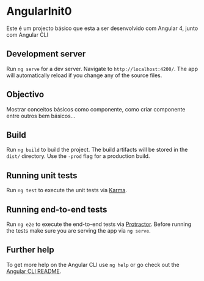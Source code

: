 # AngularInit0

Este é um projecto básico que esta a ser desenvolvido com Angular 4, junto com Angular CLI  

## Development server

Run `ng serve` for a dev server. Navigate to `http://localhost:4200/`. The app will automatically reload if you change any of the source files.

## Objectivo

Mostrar conceitos básicos como componente, como criar componente entre outros bem básicos... 

## Build

Run `ng build` to build the project. The build artifacts will be stored in the `dist/` directory. Use the `-prod` flag for a production build.

## Running unit tests

Run `ng test` to execute the unit tests via [Karma](https://karma-runner.github.io).

## Running end-to-end tests

Run `ng e2e` to execute the end-to-end tests via [Protractor](http://www.protractortest.org/).
Before running the tests make sure you are serving the app via `ng serve`.

## Further help

To get more help on the Angular CLI use `ng help` or go check out the [Angular CLI README](https://github.com/angular/angular-cli/blob/master/README.md).
